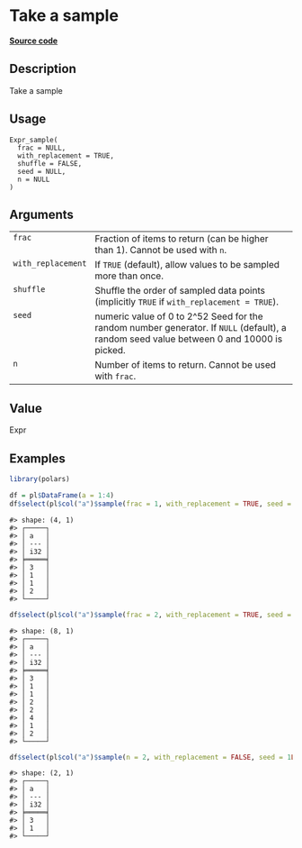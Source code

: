 
# Take a sample

[**Source code**](https://github.com/pola-rs/r-polars/tree/main/R/expr__expr.R#L2981)

## Description

Take a sample

## Usage

<pre><code class='language-R'>Expr_sample(
  frac = NULL,
  with_replacement = TRUE,
  shuffle = FALSE,
  seed = NULL,
  n = NULL
)
</code></pre>

## Arguments

<table>
<tr>
<td style="white-space: nowrap; font-family: monospace; vertical-align: top">
<code id="Expr_sample_:_frac">frac</code>
</td>
<td>
Fraction of items to return (can be higher than 1). Cannot be used with
<code>n</code>.
</td>
</tr>
<tr>
<td style="white-space: nowrap; font-family: monospace; vertical-align: top">
<code id="Expr_sample_:_with_replacement">with_replacement</code>
</td>
<td>
If <code>TRUE</code> (default), allow values to be sampled more than
once.
</td>
</tr>
<tr>
<td style="white-space: nowrap; font-family: monospace; vertical-align: top">
<code id="Expr_sample_:_shuffle">shuffle</code>
</td>
<td>
Shuffle the order of sampled data points (implicitly <code>TRUE</code>
if <code>with_replacement = TRUE</code>).
</td>
</tr>
<tr>
<td style="white-space: nowrap; font-family: monospace; vertical-align: top">
<code id="Expr_sample_:_seed">seed</code>
</td>
<td>
numeric value of 0 to 2^52 Seed for the random number generator. If
<code>NULL</code> (default), a random seed value between 0 and 10000 is
picked.
</td>
</tr>
<tr>
<td style="white-space: nowrap; font-family: monospace; vertical-align: top">
<code id="Expr_sample_:_n">n</code>
</td>
<td>
Number of items to return. Cannot be used with <code>frac</code>.
</td>
</tr>
</table>

## Value

Expr

## Examples

``` r
library(polars)

df = pl$DataFrame(a = 1:4)
df$select(pl$col("a")$sample(frac = 1, with_replacement = TRUE, seed = 1L))
```

    #> shape: (4, 1)
    #> ┌─────┐
    #> │ a   │
    #> │ --- │
    #> │ i32 │
    #> ╞═════╡
    #> │ 3   │
    #> │ 1   │
    #> │ 1   │
    #> │ 2   │
    #> └─────┘

``` r
df$select(pl$col("a")$sample(frac = 2, with_replacement = TRUE, seed = 1L))
```

    #> shape: (8, 1)
    #> ┌─────┐
    #> │ a   │
    #> │ --- │
    #> │ i32 │
    #> ╞═════╡
    #> │ 3   │
    #> │ 1   │
    #> │ 1   │
    #> │ 2   │
    #> │ 2   │
    #> │ 4   │
    #> │ 1   │
    #> │ 2   │
    #> └─────┘

``` r
df$select(pl$col("a")$sample(n = 2, with_replacement = FALSE, seed = 1L))
```

    #> shape: (2, 1)
    #> ┌─────┐
    #> │ a   │
    #> │ --- │
    #> │ i32 │
    #> ╞═════╡
    #> │ 3   │
    #> │ 1   │
    #> └─────┘
